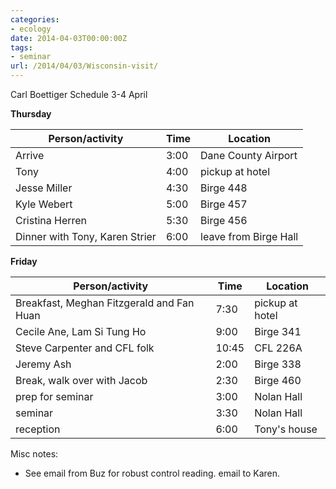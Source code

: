 ```yaml
---
categories:
- ecology
date: 2014-04-03T00:00:00Z
tags:
- seminar
url: /2014/04/03/Wisconsin-visit/
---
```


Carl Boettiger Schedule 3-4 April 
 
**Thursday**

 Person/activity  | Time         |  Location
 -----------------|--------------|------------
 Arrive           | 3:00         | Dane County Airport
 Tony             | 4:00         | pickup at hotel
 Jesse Miller     | 4:30         | Birge 448
 Kyle Webert      | 5:00         | Birge 457
 Cristina Herren  | 5:30         | Birge 456
 Dinner with Tony, Karen Strier  | 6:00 | leave from Birge Hall


**Friday**


 Person/activity  | Time         |  Location
 -----------------|--------------|------------
 Breakfast, Meghan Fitzgerald and Fan Huan | 7:30 | pickup at hotel
 Cecile Ane, Lam Si Tung Ho | 9:00 | Birge 341
 Steve Carpenter and CFL folk | 10:45 | CFL 226A
 Jeremy Ash       | 2:00         | Birge 338
 Break, walk over with Jacob | 2:30   | Birge 460 
 prep for seminar | 3:00         | Nolan Hall
 seminar          | 3:30         | Nolan Hall
 reception        | 6:00         | Tony's house 


<!--
a few notes

- Tony students: Kyle (Mytvan), Megan (spider evolution/behavior), Fan (genomics)
- Jesse: plant comm ecology Ph.D.
- Cristina: (Mytvan)
- Jeremy: LTER (plant) community change 
- Karen: anthropology primates 

-->


Misc notes: 

- See email from Buz for robust control reading. email to Karen.  
